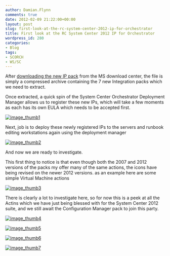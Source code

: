 ```yaml
---
author: Damian.Flynn
comments: true
date: 2012-02-09 21:22:00+00:00
layout: post
slug: first-look-at-the-rc-system-center-2012-ip-for-orchestrator
title: First look at the RC System Center 2012 IP for Orchestrator
wordpress_id: 280
categories:
- Blog
tags:
- SCORCH
- WS/SC
---
```


After [downloading the new IP pack](http://www.microsoft.com/download/en/details.aspx?displaylang=en&id=28725) from the MS download center, the file is simply a compressed archive containing the 7 new Integration packs which we need to extract.

Once extracted, a quick spin of the System Center Orchestrator Deployment Manager allows us to register these new IPs, which will take a few moments as each has its own EULA which needs to be accepted first.

[![image_thumb1](/Media/2014/02/image_thumb1_thumb2.png)](/Media/2014/02/image_thumb12.png)

Next, job is to deploy these newly registered IPs to the servers and runbook editing workstations again using the deployment manager

[![image_thumb2](/Media/2014/02/image_thumb2_thumb3.png)](/Media/2014/02/image_thumb23.png)

And now we are ready to investigate.

This first thing to notice is that even though both the 2007 and 2012 versions of the packs my offer many of the same actions, the icons have being revised on the newer 2012 versions. as an example here are some simple Virtual Machine actions

[![image_thumb3](/Media/2014/02/image_thumb3_thumb4.png)](/Media/2014/02/image_thumb34.png)

There is clearly a lot to investigate here, so for now this is a peek at all the Actins which we have just being blessed with for the System Center 2012 suite, and we still await the Configuration Manager pack to join this party.

[![image_thumb4](/Media/2014/02/image_thumb4_thumb2.png)](/Media/2014/02/image_thumb42.png)

[![image_thumb5](/Media/2014/02/image_thumb5_thumb2.png)](/Media/2014/02/image_thumb53.png)

[![image_thumb6](/Media/2014/02/image_thumb6_thumb1.png)](/Media/2014/02/image_thumb61.png)

[![image_thumb7](/Media/2014/02/image_thumb7_thumb1.png)](/Media/2014/02/image_thumb71.png)

